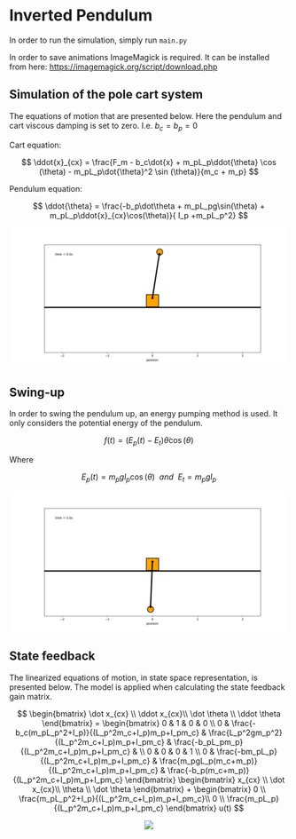 # Inverted Pendulum
In order to run the simulation, simply run `main.py`

In order to save animations ImageMagick is required. It can be installed from here: https://imagemagick.org/script/download.php

## Simulation of the pole cart system ##
The equations of motion that are presented below. Here the pendulum and cart viscous damping is set to zero. I.e. $b_c = b_p = 0$


Cart equation:

$$
    \ddot{x}_{cx} = \frac{F_m - b_c\dot{x} + m_pL_p\ddot{\theta} \cos (\theta) - m_pL_p\dot{\theta}^2 \sin (\theta)}{m_c + m_p}
$$

Pendulum equation:

$$
    \ddot{\theta} = \frac{-b_p\dot\theta + m_pL_pg\sin(\theta) + m_pL_p\ddot{x}_{cx}\cos(\theta)}{ I_p +m_pL_p^2}
$$


<p align="center">
    <img src="gifs/animation.gif"/>
</p>

## Swing-up ##
In order to swing the pendulum up, an energy pumping method is used. It only considers the potential energy of the pendulum. 

$$
    f(t) = (E_p(t) - E_t)\dot\theta\cos(\theta)
$$

Where

$$
    E_p(t) = m_pgl_p\cos(\theta) ~~ and ~~ E_t = m_pgl_p
$$

<p align="center">
    <img src="gifs/energy_swingup.gif"/>
</p>

## State feedback ##
The linearized equations of motion, in state space representation, is presented below. The model is applied
when calculating the state feedback gain matrix.

$$
    \begin{bmatrix}
        \dot x_{cx} \\
        \ddot x_{cx}\\
        \dot \theta \\
        \ddot \theta
    \end{bmatrix}
     = 
    \begin{bmatrix}
        0 & 1 & 0 & 0 \\
        0 & \frac{-b_c(m_pL_p^2+I_p)}{(L_p^2m_c+I_p)m_p+I_pm_c} & \frac{L_p^2gm_p^2}{(L_p^2m_c+I_p)m_p+I_pm_c} & \frac{-b_pL_pm_p}{(L_p^2m_c+I_p)m_p+I_pm_c} & \\
        0 & 0 & 0 & 1 \\
        0 & \frac{-bm_pL_p}{(L_p^2m_c+I_p)m_p+I_pm_c} & \frac{m_pgL_p(m_c+m_p)}{(L_p^2m_c+I_p)m_p+I_pm_c} & \frac{-b_p(m_c+m_p)}{(L_p^2m_c+I_p)m_p+I_pm_c}
    \end{bmatrix}
    \begin{bmatrix}
        x_{cx} \\
        \dot x_{cx}\\
        \theta \\
        \dot \theta
    \end{bmatrix}
    + 
    \begin{bmatrix}
        0 \\
        \frac{m_pL_p^2+I_p}{(L_p^2m_c+I_p)m_p+I_pm_c}\\
        0 \\
        \frac{m_pL_p}{(L_p^2m_c+I_p)m_p+I_pm_c}
    \end{bmatrix}
    u(t)
$$

<p align="center">
    <img src="gifs/inverted_pendulum_correct.gif"/>
</p>